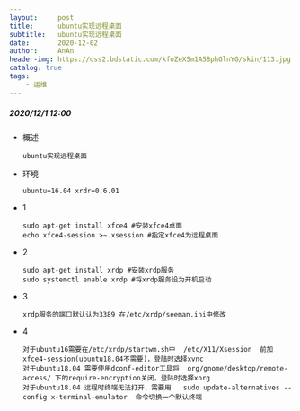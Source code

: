 ```yaml
---
layout:     post
title:      ubuntu实现远程桌面
subtitle:   ubuntu实现远程桌面
date:       2020-12-02
author:     AnAn
header-img: https://dss2.bdstatic.com/kfoZeXSm1A5BphGlnYG/skin/113.jpg
catalog: true
tags:
    - 运维
---
```


##### 2020/12/1 12:00

- 概述

    ```
    ubuntu实现远程桌面
    ```
- 环境
    ```
    ubuntu=16.04 xrdr=0.6.01
    ```
- 1
    ```
    sudo apt-get install xfce4 #安装xfce4卓面
    echo xfce4-session >~.xsession #指定xfce4为远程桌面
    ```
- 2
    ```
    sudo apt-get install xrdp #安装xrdp服务
    sudo systemctl enable xrdp #将xrdp服务设为开机启动
    ```
- 3
    ```
    xrdp服务的端口默认认为3389 在/etc/xrdp/seeman.ini中修改
    ```
- 4
    ```
    对于ubuntu16需要在/etc/xrdp/startwm.sh中  /etc/X11/Xsession  前加xfce4-session(ubuntu18.04不需要)，登陆时选择xvnc
    对于ubuntu18.04 需要使用dconf-editor工具将  org/gnome/desktop/remote-access/ 下的require-encryption关闭，登陆时选择xorg
    对于ubuntu18.04 远程时终端无法打开，需要用   sudo update-alternatives --config x-terminal-emulator  命令切换一个默认终端
    ```
